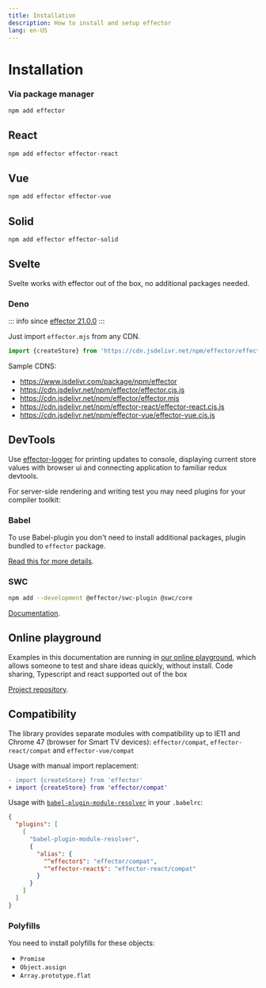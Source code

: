 ```yaml
---
title: Installation
description: How to install and setup effector
lang: en-US
---
```


# Installation

### Via package manager

```bash
npm add effector
```

## React

```bash
npm add effector effector-react
```

## Vue

```bash
npm add effector effector-vue
```

## Solid

```bash
npm add effector effector-solid
```

## Svelte

Svelte works with effector out of the box, no additional packages needed.

### Deno

::: info since
[effector 21.0.0](https://changelog.effector.dev/#effector-21-0-0)
:::

Just import `effector.mjs` from any CDN.

```typescript
import {createStore} from 'https://cdn.jsdelivr.net/npm/effector/effector.mjs'
```

Sample CDNS:

- https://www.jsdelivr.com/package/npm/effector
- https://cdn.jsdelivr.net/npm/effector/effector.cjs.js
- https://cdn.jsdelivr.net/npm/effector/effector.mjs
- https://cdn.jsdelivr.net/npm/effector-react/effector-react.cjs.js
- https://cdn.jsdelivr.net/npm/effector-vue/effector-vue.cjs.js

## DevTools

Use [effector-logger](https://github.com/effector/logger) for printing updates to console, displaying current store values with browser ui and connecting application to familiar redux devtools.

For server-side rendering and writing test you may need plugins for your compiler toolkit:

### Babel

To use Babel-plugin you don't need to install additional packages, plugin bundled to `effector` package.

[Read this for more details](/api/effector/babel-plugin).

### SWC

```bash
npm add --development @effector/swc-plugin @swc/core
```

[Documentation](https://github.com/effector/swc-plugin).

## Online playground

Examples in this documentation are running in [our online playground](https://share.effector.dev), which allows someone to test and share ideas quickly, without install. Code sharing, Typescript and react supported out of the box

[Project repository](https://github.com/effector/repl).

## Compatibility

The library provides separate modules with compatibility up to IE11 and Chrome 47 (browser for Smart TV devices): `effector/compat`, `effector-react/compat` and `effector-vue/compat`

Usage with manual import replacement:

```diff
- import {createStore} from 'effector'
+ import {createStore} from 'effector/compat'
```

Usage with [`babel-plugin-module-resolver`](https://github.com/tleunen/babel-plugin-module-resolver) in your `.babelrc`:

```json
{
  "plugins": [
    [
      "babel-plugin-module-resolver",
      {
        "alias": {
          "^effector$": "effector/compat",
          "^effector-react$": "effector-react/compat"
        }
      }
    ]
  ]
}
```

### Polyfills

You need to install polyfills for these objects:

- `Promise`
- `Object.assign`
- `Array.prototype.flat`
